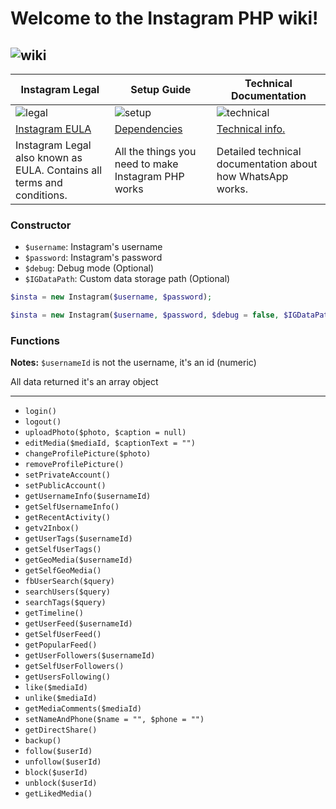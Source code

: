 # **Welcome to the Instagram PHP wiki!**
![wiki](http://s1.postimg.org/gkr9ivfzj/cutmypic.png)
--
| **Instagram Legal** | **Setup Guide** | **Technical Documentation** |
| ------------- | ------------- | ------------- | 
| ![legal](https://github.com/snowplow/snowplow/wiki/images/help.png)| ![setup](https://github.com/snowplow/snowplow/wiki/images/tools.png) | ![technical](https://github.com/snowplow/snowplow/wiki/images/database.png) | ![commit](https://github.com/snowplow/snowplow/wiki/images/users.png)
|  [Instagram EULA](https://help.instagram.com/478745558852511)  | [Dependencies](https://github.com/mgp25/Instagram-API/wiki/Dependencies) | [Technical info.](https://github.com/mgp25/Instagram-API/wiki/Technical-information) 
| Instagram Legal also known as EULA. Contains all terms and conditions. | All the things you need to make Instagram PHP works | Detailed technical documentation about how WhatsApp works.|

### Constructor

- `$username`:   Instagram's username
- `$password`:   Instagram's password
- `$debug`:      Debug mode (Optional)
- `$IGDataPath`: Custom data storage path (Optional)

```php
$insta = new Instagram($username, $password);
```

```php
$insta = new Instagram($username, $password, $debug = false, $IGDataPath = null);
```

### Functions 

**Notes:** 
`$usernameId` is not the username, it's an id (numeric)

All data returned it's an array object

---

- `login()`
- `logout()`
- `uploadPhoto($photo, $caption = null)`
- `editMedia($mediaId, $captionText = "")`
- `changeProfilePicture($photo)`
- `removeProfilePicture()`
- `setPrivateAccount()`
- `setPublicAccount()`
- `getUsernameInfo($usernameId)`
- `getSelfUsernameInfo()`
- `getRecentActivity()`
- `getv2Inbox()`
- `getUserTags($usernameId)`
- `getSelfUserTags()`
- `getGeoMedia($usernameId)`
- `getSelfGeoMedia()`
- `fbUserSearch($query)`
- `searchUsers($query)`
- `searchTags($query)`
- `getTimeline()`
- `getUserFeed($usernameId)`
- `getSelfUserFeed()`
- `getPopularFeed()`
- `getUserFollowers($usernameId)`
- `getSelfUserFollowers()`
- `getUsersFollowing()`
- `like($mediaId)`
- `unlike($mediaId)`
- `getMediaComments($mediaId)`
- `setNameAndPhone($name = "", $phone = "")`
- `getDirectShare()`
- `backup()`
- `follow($userId)`
- `unfollow($userId)`
- `block($userId)`
- `unblock($userId)`
- `getLikedMedia()`